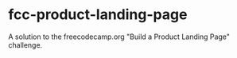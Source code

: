 # fcc-product-landing-page
A solution to the freecodecamp.org "Build a Product Landing Page" challenge. 
